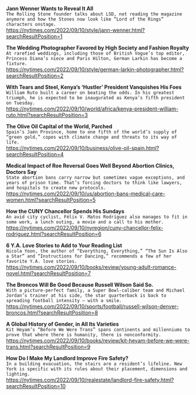 **Jann Wenner Wants to Reveal It All**\
`The Rolling Stone founder talks about LSD, not reading the magazine anymore and how the Stones now look like “Lord of the Rings” characters onstage.`\
https://nytimes.com/2022/09/10/style/jann-wenner.html?searchResultPosition=1

**The Wedding Photographer Favored by High Society and Fashion Royalty**\
`At rarefied weddings, including those of British Vogue’s top editor, Princess Diana’s niece and Paris Hilton, German Larkin has become a fixture.`\
https://nytimes.com/2022/09/10/style/german-larkin-photographer.html?searchResultPosition=2

**With Tears and Steel, Kenya’s ‘Hustler’ President Vanquishes His Foes**\
`William Ruto built a career on beating the odds. In his greatest triumph, he is expected to be inaugurated as Kenya’s fifth president on Tuesday.`\
https://nytimes.com/2022/09/10/world/africa/kenya-president-william-ruto.html?searchResultPosition=3

**The Olive Oil Capital of the World, Parched**\
`Spain’s Jaén Province, home to one fifth of the world’s supply of “green gold,” copes with climate change and threats to its way of life.`\
https://nytimes.com/2022/09/10/business/olive-oil-spain.html?searchResultPosition=4

**Medical Impact of Roe Reversal Goes Well Beyond Abortion Clinics, Doctors Say**\
`State abortion bans carry narrow but sometimes vague exceptions, and years of prison time. That’s forcing doctors to think like lawyers, and hospitals to create new protocols.`\
https://nytimes.com/2022/09/10/us/abortion-bans-medical-care-women.html?searchResultPosition=5

**How the CUNY Chancellor Spends His Sundays**\
`An avid city cyclist, Félix V. Matos Rodríguez also manages to fit in some work, a lunch outing, a movie and a call to his mother.`\
https://nytimes.com/2022/09/10/nyregion/cuny-chancellor-felix-rodriguez.html?searchResultPosition=6

**6 Y.A. Love Stories to Add to Your Reading List**\
`Nicola Yoon, the author of “Everything, Everything,” “The Sun Is Also a Star” and “Instructions for Dancing,” recommends a few of her favorite Y.A. love stories.`\
https://nytimes.com/2022/09/10/books/review/young-adult-romance-novel.html?searchResultPosition=7

**The Broncos Will Be Good Because Russell Wilson Said So.**\
`With a picture-perfect family, a Super Bowl-caliber team and Michael Jordan’s trainer at his side, the star quarterback is back to spreading football intensity — with a smile.`\
https://nytimes.com/2022/09/10/sports/football/russell-wilson-denver-broncos.html?searchResultPosition=8

**A Global History of Gender, in All Its Varieties**\
`Kit Heyam’s “Before We Were Trans” spans continents and millenniums to prove that where there is humanity, there is nonconformity.`\
https://nytimes.com/2022/09/10/books/review/kit-heyam-before-we-were-trans.html?searchResultPosition=9

**How Do I Make My Landlord Improve Fire Safety?**\
`In a building evacuation, the stairs are a resident’s lifeline. New York is specific with its rules about their placement, dimensions and lighting.`\
https://nytimes.com/2022/09/10/realestate/landlord-fire-safety.html?searchResultPosition=10

